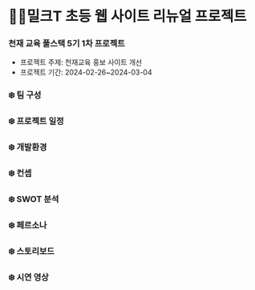 # 🐻‍❄️밀크T 초등 웹 사이트 리뉴얼 프로젝트

### 천재 교육 풀스택 5기 1차 프로젝트

- 프로젝트 주제: 천재교육 홍보 사이트 개선
- 프로젝트 기간: 2024-02-26~2024-03-04

### ❄️ 팀 구성


### ❄️ 프로젝트 일정


### ❄️ 개발환경


### ❄️ 컨셉


### ❄️ SWOT 분석


### ❄️ 페르소나


### ❄️ 스토리보드


### ❄️ 시연 영상
